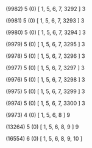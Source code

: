 (9982) 5 (0) [ 1, 5, 6, 7, 3292 ] 3 


(9981) 5 (0) [ 1, 5, 6, 7, 3293 ] 3 


(9980) 5 (0) [ 1, 5, 6, 7, 3294 ] 3 


(9979) 5 (0) [ 1, 5, 6, 7, 3295 ] 3 


(9978) 5 (0) [ 1, 5, 6, 7, 3296 ] 3 


(9977) 5 (0) [ 1, 5, 6, 7, 3297 ] 3 


(9976) 5 (0) [ 1, 5, 6, 7, 3298 ] 3 


(9975) 5 (0) [ 1, 5, 6, 7, 3299 ] 3 


(9974) 5 (0) [ 1, 5, 6, 7, 3300 ] 3 


(9973) 4 (0) [ 1, 5, 6, 8 ] 9 


(13264) 5 (0) [ 1, 5, 6, 8, 9 ] 9 


(16554) 6 (0) [ 1, 5, 6, 8, 9, 10 ]  

